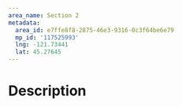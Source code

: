 ```yaml
---
area_name: Section 2
metadata:
  area_id: e7ffe8f8-2875-46e3-9316-0c3f64be6e79
  mp_id: '117525993'
  lng: -121.73441
  lat: 45.27645
---
```

# Description
